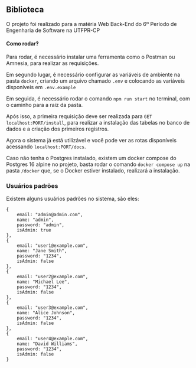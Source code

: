 ## Biblioteca

O projeto foi realizado para a matéria Web Back-End do 6º Período de Engenharia de Software na UTFPR-CP

#### Como rodar?

Para rodar, é necessário instalar uma ferramenta como o Postman ou Amnesia, para realizar as requisições.

Em segundo lugar, é necessário configurar as variáveis de ambiente na pasta `docker`, criando um arquivo chamado `.env` e colocando as variáveis disponíveis em `.env.example`

Em seguida, é necessário rodar o comando `npm run start` no terminal, com o caminho para a raiz da pasta.

Após isso, a primeira requisição deve ser realizada para `GET localhost:PORT/install`, para realizar a instalação das tabelas no banco de dados e a criação dos primeiros registros.

Agora o sistema já está utilizável e você pode ver as rotas disponíveis acessando `localhost:PORT/docs`.

Caso não tenha o Postgres instalado, existem um docker compose do Postgres 16 alpine no projeto, basta rodar o comando `docker compose up` na pasta `/docker` que, se o Docker estiver instalado, realizará a instalação.

### Usuários padrões

Existem alguns usuários padrões no sistema, são eles:
```
{
    email: "admin@admin.com",
    name: "admin",
    password: "admin",
    isAdmin: true
},
{
    email: "user1@example.com",
    name: "Jane Smith",
    password: "1234",
    isAdmin: false
},
{
    email: "user2@example.com",
    name: "Michael Lee",
    password: "1234",
    isAdmin: false
},
{
    email: "user3@example.com",
    name: "Alice Johnson",
    password: "1234",
    isAdmin: false
},
{
    email: "user4@example.com",
    name: "David Williams",
    password: "1234",
    isAdmin: false
}
```
